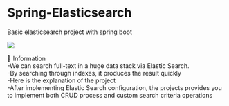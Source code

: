 # Spring-Elasticsearch
Basic elasticsearch project with spring boot


<img src="(https://github.com/KadirAksoy/Spring-Elasticsearch/png/elasticsearch_springboot)">

📖 Information
<br>-We can search full-text in a huge data stack via Elastic Search.
<br>-By searching through indexes, it produces the result quickly
<br>-Here is the explanation of the project
<br>-After implementing Elastic Search configuration, the projects provides you to implement both CRUD process and custom search criteria operations
